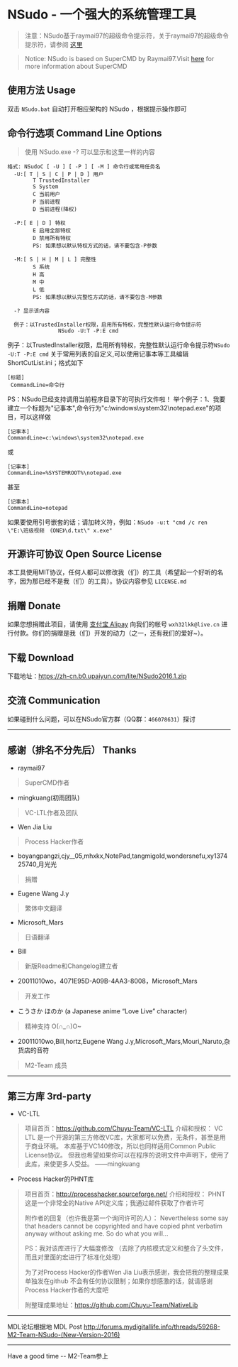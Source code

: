 ﻿# NSudo - 一个强大的系统管理工具
> 注意：NSudo基于raymai97的超级命令提示符，关于raymai97的超级命令提示符，请参阅 [这里](http://bbs.pcbeta.com/viewthread-1508863-1-1.html "这里")

> Notice: NSudo is based on SuperCMD by Raymai97.Visit [here](http://bbs.pcbeta.com/viewthread-1508863-1-1.html "here") for more information about SuperCMD

## 使用方法 Usage
双击 ```NSudo.bat``` 自动打开相应架构的 NSudo ，根据提示操作即可

## 命令行选项 Command Line Options
> 使用 NSudo.exe -? 可以显示和这里一样的内容

```
格式: NSudoC [ -U ] [ -P ] [ -M ] 命令行或常用任务名
  -U:[ T | S | C | P | D ] 用户
        T TrustedInstaller
        S System
        C 当前用户
        P 当前进程
        D 当前进程(降权)

  -P:[ E | D ] 特权
        E 启用全部特权
        D 禁用所有特权
        PS: 如果想以默认特权方式的话，请不要包含-P参数

  -M:[ S | H | M | L ] 完整性
        S 系统
        H 高
        M 中
        L 低
        PS: 如果想以默认完整性方式的话，请不要包含-M参数

  -? 显示该内容

  例子：以TrustedInstaller权限，启用所有特权，完整性默认运行命令提示符
                NSudo -U:T -P:E cmd
```

例子：以TrustedInstaller权限，启用所有特权，完整性默认运行命令提示符```NSudo -U:T -P:E cmd```
关于常用列表的自定义,可以使用记事本等工具编辑ShortCutList.ini；格式如下
```
[标题]
 CommandLine=命令行
```
PS：NSudo已经支持调用当前程序目录下的可执行文件啦！
举个例子：1、我要建立一个标题为"记事本",命令行为"c:\windows\system32\notepad.exe"的项目，可以这样做
```
[记事本]
CommandLine=c:\windows\system32\notepad.exe
```
或
```
[记事本]
CommandLine=%SYSTEMROOT%\notepad.exe
```
甚至
```
[记事本]
CommandLine=notepad
```
如果要使用引号嵌套的话；请加转义符，例如：```NSudo -u:t "cmd /c ren \"E:\班级视频 《ONE》\d.txt\" x.exe"```

## 开源许可协议 Open Source License
本工具使用MIT协议，任何人都可以修改我（们）的工具（希望起一个好听的名字，因为那已经不是我（们）的工具）。协议内容参见 ```LICENSE.md```

## 捐赠 Donate
如果您想捐赠此项目，请使用 [支付宝 Alipay](https://alipay.com) 向我们的帐号  ```wxh32lkk@live.cn``` 进行付款。你们的捐赠是我（们）开发的动力（之一，还有我们的爱好~）。

## 下载 Download
下载地址：https://zh-cn.b0.upaiyun.com/lite/NSudo2016.1.zip 

## 交流 Communication
如果碰到什么问题，可以在NSudo官方群（QQ群：```466078631```）探讨

------------
## 感谢（排名不分先后） Thanks
- raymai97
> SuperCMD作者
- mingkuang(初雨团队)
> VC-LTL作者及团队
- Wen Jia Liu
> Process Hacker作者
- boyangpangzi,cjy__05,mhxkx,NotePad,tangmigoId,wondersnefu,xy137425740,月光光
> 捐赠
- Eugene Wang J.y
> 繁体中文翻译
- Microsoft_Mars
> 日语翻译
- Bill
> 新版Readme和Changelog建立者
- 20011010wo，4071E95D-A09B-4AA3-8008，Microsoft_Mars
> 开发工作
- こうさか ほのか (a Japanese anime “Love Live” character)
> 精神支持 O(∩_∩)O~
- 20011010wo,Bill,hortz,Eugene Wang J.y,Microsoft_Mars,Mouri_Naruto,杂货店的音符
> M2-Team 成员

------------
## 第三方库 3rd-party

- VC-LTL
> 项目首页：https://github.com/Chuyu-Team/VC-LTL
> 介绍和授权：
> VC LTL 是一个开源的第三方修改VC库，大家都可以免费，无条件，甚至是用于商业环境。
> 本库基于VC140修改，所以也同样适用Common Public License协议。
> 但我也希望如果你可以在程序的说明文件中声明下，使用了此库，来使更多人受益。
> ——mingkuang

- Process Hacker的PHNT库
> 项目首页：http://processhacker.sourceforge.net/
> 介绍和授权：
> PHNT这是一个非常全的Native API定义库；我通过邮件获取了作者许可
> 
> 附作者的回复（也许我是第一个询问许可的人）：
> Nevertheless some say that headers cannot be copyrighted and have copied phnt
>  verbatim anyway without asking me. So do what you will...
> 
> PS：我对该库进行了大幅度修改
> （去除了内核模式定义和整合了头文件，而且对里面的宏进行了标准化处理）
> 
> 为了对Process Hacker的作者Wen Jia Liu表示感谢，我会把我的整理成果单独发在github
> 不会有任何协议限制；如果你想感激的话，就请感谢Process Hacker作者的大度吧
> 
> 附整理成果地址：https://github.com/Chuyu-Team/NativeLib

------------
MDL论坛根据地 MDL Post
http://forums.mydigitallife.info/threads/59268-M2-Team-NSudo-(New-Version-2016)

------------
Have a good time -- M2-Team参上